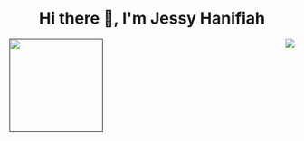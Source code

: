 <h1 align="center">Hi there 👋, I'm Jessy Hanifiah</h1>
<!-- <img src="https://github-readme-stats.vercel.app/api?username=jeeehaan&count_private=true&show_icons=true&theme=radical" />
<img src="https://github-readme-stats.vercel.app/api/top-langs/?username=jeeehaan&&count_private=true&theme=radical" /> -->

<a href="">
    <img align="left" height="165" src="https://github-readme-stats.vercel.app/api?username=jeeehaan&count_private=true&show_icons=true&theme=radical" />
  </a>
  <a href="">
    <img align="right" src="https://github-readme-stats.vercel.app/api/top-langs/?username=jeeehaan&&count_private=true&theme=radical" />
  </a>
  




<!--
**jeeehaan/jeeehaan** is a ✨ _special_ ✨ repository because its `README.md` (this file) appears on your GitHub profile.

Here are some ideas to get you started:

- 🔭 I’m currently working on ...
- 🌱 I’m currently learning ...
- 👯 I’m looking to collaborate on ...
- 🤔 I’m looking for help with ...
- 💬 Ask me about ...
- 📫 How to reach me: ...
- 😄 Pronouns: ...
- ⚡ Fun fact: ...
-->
